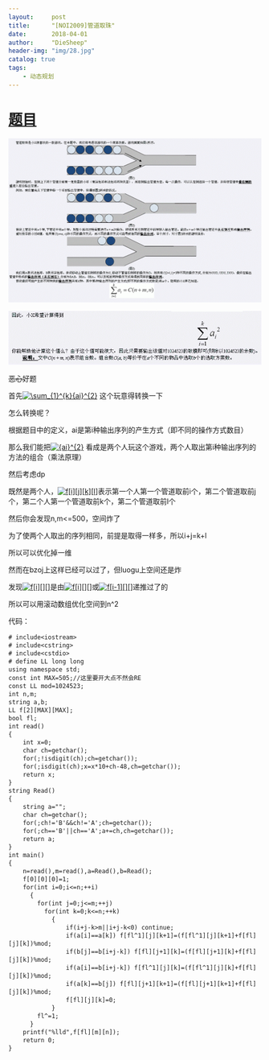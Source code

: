 ```yaml
---
layout:     post
title:      "[NOI2009]管道取珠"
date:       2018-04-01
author:     "DieSheep"
header-img: "img/28.jpg"
catalog: true
tags:
    - 动态规划
---
```


# [题目](https://www.lydsy.com/JudgeOnline/problem.php?id=1566)

![](/img/noi1.jpg)

![](/img/noi2.jpg)

~~恶心~~好题

首先<a href="http://www.codecogs.com/eqnedit.php?latex=\sum_{1}^{k}{ai}^{2}" target="_blank"><img src="http://latex.codecogs.com/gif.latex?\sum_{1}^{k}{ai}^{2}" title="\sum_{1}^{k}{ai}^{2}" /></a>
这个玩意得转换一下

怎么转换呢？

根据题目中的定义，ai是第i种输出序列的产生方式（即不同的操作方式数目）

那么我们能把<a href="http://www.codecogs.com/eqnedit.php?latex={ai}^{2}" target="_blank"><img src="http://latex.codecogs.com/gif.latex?{ai}^{2}" title="{ai}^{2}" /></a>
看成是两个人玩这个游戏，两个人取出第i种输出序列的方法的组合（乘法原理）

然后考虑dp

既然是两个人，<a href="http://www.codecogs.com/eqnedit.php?latex=f[i][j][k][l]" target="_blank"><img src="http://latex.codecogs.com/gif.latex?f[i][j][k][l]" title="f[i][j][k][l]" /></a>表示第一个人第一个管道取前i个，第二个管道取前j个，第二个人第一个管道取前k个，第二个管道取前l个

然后你会发现n,m<=500，空间炸了

为了使两个人取出的序列相同，前提是取得一样多，所以i+j=k+l

所以可以优化掉一维

然而在bzoj上这样已经可以过了，但luogu上空间还是炸

发现<a href="http://www.codecogs.com/eqnedit.php?latex=f[i][][]" target="_blank"><img src="http://latex.codecogs.com/gif.latex?f[i][][]" title="f[i][][]" /></a>是由<a href="http://www.codecogs.com/eqnedit.php?latex=f[i][][]" target="_blank"><img src="http://latex.codecogs.com/gif.latex?f[i][][]" title="f[i][][]" /></a>或<a href="http://www.codecogs.com/eqnedit.php?latex=f[i-1][][]" target="_blank"><img src="http://latex.codecogs.com/gif.latex?f[i-1][][]" title="f[i-1][][]" /></a>递推过了的

所以可以用滚动数组优化空间到n^2

代码：
```
# include<iostream>
# include<cstring>
# include<cstdio>
# define LL long long
using namespace std;
const int MAX=505;//这里要开大点不然会RE
const LL mod=1024523;
int n,m;
string a,b;
LL f[2][MAX][MAX];
bool fl;
int read()
{
	int x=0;
	char ch=getchar();
	for(;!isdigit(ch);ch=getchar());
	for(;isdigit(ch);x=x*10+ch-48,ch=getchar());
	return x;
}
string Read()
{
	string a="";
	char ch=getchar();
	for(;ch!='B'&&ch!='A';ch=getchar());
	for(;ch=='B'||ch=='A';a+=ch,ch=getchar());
	return a;
}
int main()
{
	n=read(),m=read(),a=Read(),b=Read();
	f[0][0][0]=1;
	for(int i=0;i<=n;++i)
	  {
	  	for(int j=0;j<=m;++j)
	      for(int k=0;k<=n;++k)
	      	{
	      		if(i+j-k>m||i+j-k<0) continue;
	      		if(a[i]==a[k]) f[fl^1][j][k+1]=(f[fl^1][j][k+1]+f[fl][j][k])%mod;
	      		if(b[j]==b[i+j-k]) f[fl][j+1][k]=(f[fl][j+1][k]+f[fl][j][k])%mod;
	      		if(a[i]==b[i+j-k]) f[fl^1][j][k]=(f[fl^1][j][k]+f[fl][j][k])%mod;
	      		if(a[k]==b[j]) f[fl][j+1][k+1]=(f[fl][j+1][k+1]+f[fl][j][k])%mod;
	      		f[fl][j][k]=0;
		  	}
		fl^=1;
	  }
	printf("%lld",f[fl][m][n]);
	return 0;
}
```
